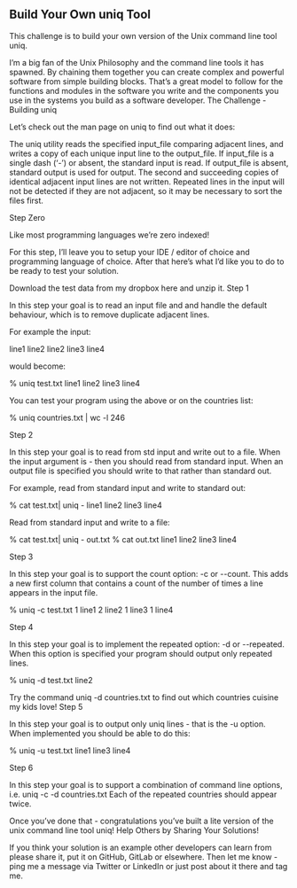 ## Build Your Own uniq Tool

This challenge is to build your own version of the Unix command line tool uniq.

I’m a big fan of the Unix Philosophy and the command line tools it has spawned. By chaining them together you can create complex and powerful software from simple building blocks. That’s a great model to follow for the functions and modules in the software you write and the components you use in the systems you build as a software developer.
The Challenge - Building uniq

Let’s check out the man page on uniq to find out what it does:

The uniq utility reads the specified input_file comparing adjacent lines, and
writes a copy of each unique input line to the output_file.  If input_file is a
single dash (‘-’) or absent, the standard input is read.  If output_file is
absent, standard output is used for output.  The second and succeeding copies
of identical adjacent input lines are not written.  Repeated lines in the input
will not be detected if they are not adjacent, so it may be necessary to sort
the files first.

Step Zero

Like most programming languages we’re zero indexed!

For this step, I’ll leave you to setup your IDE / editor of choice and programming language of choice. After that here’s what I’d like you to do to be ready to test your solution.

Download the test data from my dropbox here and unzip it.
Step 1

In this step your goal is to read an input file and and handle the default behaviour, which is to remove duplicate adjacent lines.

For example the input:

line1
line2
line2
line3
line4

would become:

% uniq test.txt
line1
line2
line3
line4

You can test your program using the above or on the countries list:

% uniq countries.txt | wc -l
246

Step 2

In this step your goal is to read from std input and write out to a file. When the input argument is - then you should read from standard input. When an output file is specified you should write to that rather than standard out.

For example, read from standard input and write to standard out:

% cat test.txt| uniq -
line1
line2
line3
line4

Read from standard input and write to a file:

% cat test.txt| uniq - out.txt
% cat out.txt
line1
line2
line3
line4

Step 3

In this step your goal is to support the count option: -c or --count. This adds a new first column that contains a count of the number of times a line appears in the input file.

% uniq -c test.txt
1 line1
2 line2
1 line3
1 line4

Step 4

In this step your goal is to implement the repeated option: -d or --repeated. When this option is specified your program should output only repeated lines.

% uniq -d test.txt
line2

Try the command uniq -d countries.txt to find out which countries cuisine my kids love!
Step 5

In this step your goal is to output only uniq lines - that is the -u option. When implemented you should be able to do this:

% uniq -u test.txt
line1
line3
line4

Step 6

In this step your goal is to support a combination of command line options, i.e. uniq -c -d countries.txt Each of the repeated countries should appear twice.

Once you’ve done that - congratulations you’ve built a lite version of the unix command line tool uniq!
Help Others by Sharing Your Solutions!

If you think your solution is an example other developers can learn from please share it, put it on GitHub, GitLab or elsewhere. Then let me know - ping me a message via Twitter or LinkedIn or just post about it there and tag me.
